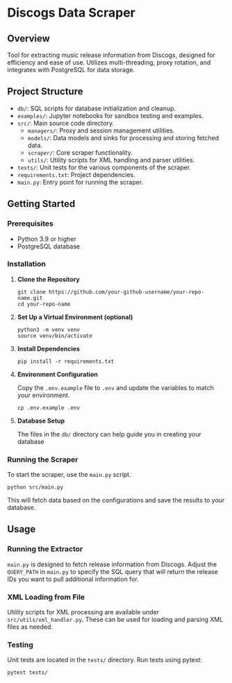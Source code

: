 # Discogs Data Scraper

## Overview
Tool for extracting music release information from Discogs, designed for efficiency and ease of use. Utilizes multi-threading, proxy rotation, and integrates with PostgreSQL for data storage.

## Project Structure

- `db/`: SQL scripts for database initialization and cleanup.
- `examples/`: Jupyter notebooks for sandbox testing and examples.
- `src/`: Main source code directory.
  - `managers/`: Proxy and session management utilities.
  - `models/`: Data models and sinks for processing and storing fetched data.
  - `scraper/`: Core scraper functionality.
  - `utils/`: Utility scripts for XML handling and parser utilities.
- `tests/`: Unit tests for the various components of the scraper.
- `requirements.txt`: Project dependencies.
- `main.py`: Entry point for running the scraper.

## Getting Started

### Prerequisites

- Python 3.9 or higher
- PostgreSQL database

### Installation

1. **Clone the Repository**

   ```
   git clone https://github.com/your-github-username/your-repo-name.git
   cd your-repo-name
   ```

2. **Set Up a Virtual Environment (optional)**

   ```
   python3 -m venv venv
   source venv/bin/activate
   ```

3. **Install Dependencies**

   ```
   pip install -r requirements.txt
   ```

4. **Environment Configuration**

   Copy the `.env.example` file to `.env` and update the variables to match your environment.

   ```
   cp .env.example .env
   ```

5. **Database Setup**

   The files in the `db/` directory can help guide you in creating your database

### Running the Scraper

To start the scraper, use the `main.py` script.

```
python src/main.py
```

This will fetch data based on the configurations and save the results to your database.

## Usage

### Running the Extractor

`main.py` is designed to fetch release information from Discogs. Adjust the `QUERY_PATH` in `main.py` to specify the SQL query that will return the release IDs you want to pull additional information for.

### XML Loading from File

Utility scripts for XML processing are available under `src/utils/xml_handler.py`. These can be used for loading and parsing XML files as needed.

### Testing

Unit tests are located in the `tests/` directory. Run tests using pytest:

```
pytest tests/
```
